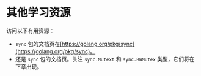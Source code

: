 # **其他学习资源**

访问以下有用资源：

+ `sync` 包的文档页在[https://golang.org/pkg/sync](https://golang.org/pkg/sync)。
+ 还是 `sync` 包的文档页。关注 `sync.Mutext` 和 `sync.RWMutex` 类型，它们将在下章出现。